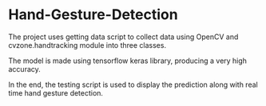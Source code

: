 # Hand-Gesture-Detection

The project uses getting data script to collect data using OpenCV and cvzone.handtracking module into three classes.

The model is made using tensorflow keras library, producing a very high accuracy. 

In the end, the testing script is used to display the prediction along with real time hand gesture detection.
